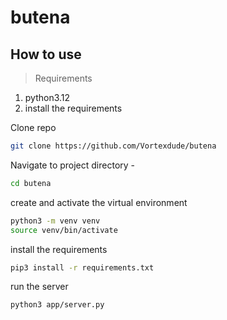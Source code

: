 # butena
## How to use

> Requirements
1. python3.12
2. install the requirements

Clone repo 
```bash
git clone https://github.com/Vortexdude/butena
```
Navigate to project directory - 
```bash
cd butena
```
create and activate the virtual environment  
```bash
python3 -m venv venv
source venv/bin/activate
```

install the requirements  
```bash
pip3 install -r requirements.txt
```

run the server  
```bash
python3 app/server.py
```